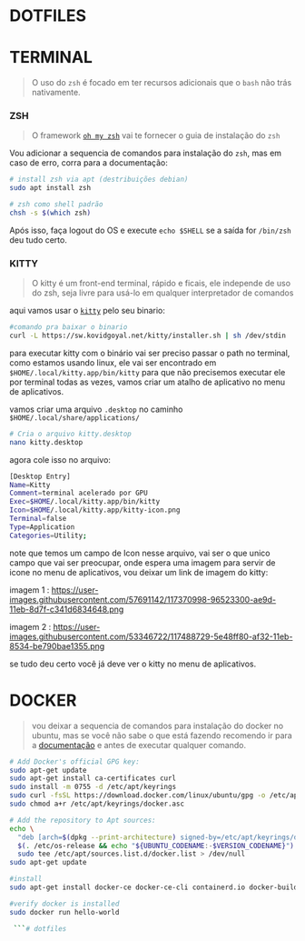 # DOTFILES

# TERMINAL

> O uso do `zsh` é focado em ter recursos adicionais que o `bash` não trás nativamente.
> 

### ZSH

> O framework [`oh my zsh`](https://ohmyz.sh/) vai te fornecer o guia de instalação do `zsh`
> 

Vou adicionar a sequencia de comandos para instalação do `zsh`, mas em caso de erro, corra para a documentação: 

 

```bash
# install zsh via apt (destribuições debian)
sudo apt install zsh 

# zsh como shell padrão
chsh -s $(which zsh)
```

Após isso, faça logout do OS e execute `echo $SHELL` se a saída for `/bin/zsh` deu tudo certo. 

### KITTY

> O  kitty é um front-end terminal, rápido e ficais, ele independe de uso do zsh, seja livre para usá-lo em qualquer interpretador de comandos
> 

aqui vamos usar o [`kitty`](https://sw.kovidgoyal.net/kitty/binary/)  pelo seu binario: 

```bash
#comando pra baixar o binario 
curl -L https://sw.kovidgoyal.net/kitty/installer.sh | sh /dev/stdin
```

para executar kitty com o binário vai ser preciso passar o path no terminal, como estamos usando linux, ele vai ser encontrado em `$HOME/.local/kitty.app/bin/kitty` para que não precisemos executar ele por terminal todas as vezes, vamos criar um atalho de aplicativo no menu de aplicativos.

vamos criar uma arquivo `.desktop` no caminho `$HOME/.local/share/applications/`

```bash
# Cria o arquivo kitty.desktop
nano kitty.desktop 
```

agora cole isso no arquivo: 

```bash
[Desktop Entry]
Name=Kitty
Comment=terminal acelerado por GPU
Exec=$HOME/.local/kitty.app/bin/kitty
Icon=$HOME/.local/kitty.app/kitty-icon.png
Terminal=false
Type=Application
Categories=Utility;
```

note que temos um campo de Icon nesse arquivo, vai ser o que unico campo que vai ser preocupar, onde espera  uma imagem para servir de icone no menu de aplicativos, vou deixar um link de imagem do kitty: 

imagem 1 : https://user-images.githubusercontent.com/57691142/117370998-96523300-ae9d-11eb-8d7f-c341d6834648.png

imagem 2 : https://user-images.githubusercontent.com/53346722/117488729-5e48ff80-af32-11eb-8534-be790bae1355.png

se tudo deu certo você já deve ver o kitty no menu de aplicativos.

# DOCKER

> vou deixar a sequencia de comandos para instalação do docker no ubuntu, mas se você  não sabe o que está fazendo recomendo ir para a [documentação](https://docs.docker.com/engine/install/ubuntu/) e antes de executar qualquer comando.
> 

```bash
# Add Docker's official GPG key:
sudo apt-get update
sudo apt-get install ca-certificates curl
sudo install -m 0755 -d /etc/apt/keyrings
sudo curl -fsSL https://download.docker.com/linux/ubuntu/gpg -o /etc/apt/keyrings/docker.asc
sudo chmod a+r /etc/apt/keyrings/docker.asc

# Add the repository to Apt sources:
echo \
  "deb [arch=$(dpkg --print-architecture) signed-by=/etc/apt/keyrings/docker.asc] https://download.docker.com/linux/ubuntu \
  $(. /etc/os-release && echo "${UBUNTU_CODENAME:-$VERSION_CODENAME}") stable" | \
  sudo tee /etc/apt/sources.list.d/docker.list > /dev/null
sudo apt-get update

#install
sudo apt-get install docker-ce docker-ce-cli containerd.io docker-buildx-plugin docker-compose-plugin

#verify docker is installed
sudo docker run hello-world

 ```# dotfiles
